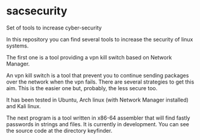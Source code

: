 # sacsecurity
Set of tools to increase cyber-security

In this repository you can find several tools to increase the security of linux systems.

The first one is a tool providing a vpn kill switch based on Network Manager.

An vpn kill switch is a tool that prevent you to continue sending packages over the network when the vpn fails.
There are several strategies to get this aim. This is the easier one but, probably, the less secure too.

It has been tested in Ubuntu, Arch linux (with Network Manager installed) and Kali linux.

The next program is a tool written in x86-64 assembler that will find fastly passwords in strings and files. It is currently in development. You can see the source code at the directory keyfinder.
